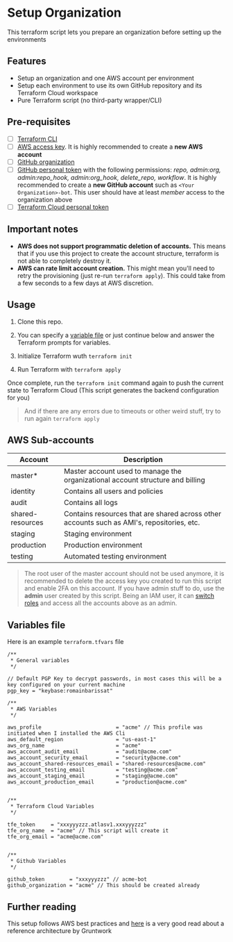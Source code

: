 # Setup Organization

This terraform script lets you prepare an organization before setting up the environments

## Features

- Setup an organization and one AWS account per environment
- Setup each environment to use its own GitHub repository and its Terraform Cloud workspace
- Pure Terraform script (no third-party wrapper/CLI)

## Pre-requisites

- [ ] [Terraform CLI](https://learn.hashicorp.com/terraform/getting-started/install.html)
- [ ] [AWS access key](https://console.aws.amazon.com/iam/home#/security_credentials). It is highly recommended to create a **new AWS account**
- [ ] [GitHub organization](https://github.com/account/organizations/new)
- [ ] [GitHub personal token](https://github.com/settings/tokens) with the following permissions: _repo, admin:org, admin:repo_hook, admin:org_hook, delete_repo, workflow_. It is highly recommended to create a **new GitHub account** such as `<Your Organization>-bot`. This user should have at least _member_ access to the organization above
- [ ] [Terraform Cloud personal token](https://app.terraform.io/app/settings/tokens)

## Important notes

- **AWS does not support programmatic deletion of accounts.** This means that if you use this project to create the account structure, terraform is not able to completely destroy it.
- **AWS can rate limit account creation.** This might mean you'll need to retry the provisioning (just re-run `terraform apply`). This could take from a few seconds to a few days at AWS discretion.

## Usage

1. Clone this repo.

2. You can specify a [variable file](#variables-file) or just continue below and answer the Terraform prompts for variables.

3. Initialize Terraform wuth `terraform init`

4. Run Terraform with `terraform apply`

Once complete, run the `terraform init` command again to push the current state to Terraform Cloud (This script generates the backend configuration for you)

> And if there are any errors due to timeouts or other weird stuff, try to run again `terraform apply`

## AWS Sub-accounts

| Account          | Description                                                                                |
| ---------------- | ------------------------------------------------------------------------------------------ |
| master\*         | Master account used to manage the organizational account structure and billing             |
| identity         | Contains all users and policies                                                            |
| audit            | Contains all logs                                                                          |
| shared-resources | Contains resources that are shared across other accounts such as AMI's, repositories, etc. |
| staging          | Staging environment                                                                        |
| production       | Production environment                                                                     |
| testing          | Automated testing environment                                                              |

> The root user of the master account should not be used anymore, it is recommended to delete the access key you created to run this script and enable 2FA on this account. If you have admin stuff to do, use the **admin** user created by this script. Being an IAM user, it can [switch roles](https://docs.aws.amazon.com/IAM/latest/UserGuide/id_roles_use_switch-role-console.html) and access all the accounts above as an admin.

## Variables file

Here is an example `terraform.tfvars` file

```hcl
/**
 * General variables
 */

// Default PGP Key to decrypt passwords, in most cases this will be a key configured on your current machine
pgp_key = "keybase:romainbarissat"

/**
 * AWS Variables
 */

aws_profile                        = "acme" // This profile was initiated when I installed the AWS Cli
aws_default_region                 = "us-east-1"
aws_org_name                       = "acme"
aws_account_audit_email            = "audit@acme.com"
aws_account_security_email         = "security@acme.com"
aws_account_shared-resources_email = "shared-resources@acme.com"
aws_account_testing_email          = "testing@acme.com"
aws_account_staging_email          = "staging@acme.com"
aws_account_production_email       = "production@acme.com"


/**
 * Terraform Cloud Variables
 */

tfe_token     = "xxxyyyzzz.atlasv1.xxxyyyzzz"
tfe_org_name  = "acme" // This script will create it
tfe_org_email = "acme@acme.com"


/**
 * Github Variables
 */

github_token        = "xxxyyyzzz" // acme-bot
github_organization = "acme" // This should be created already
```

## Further reading

This setup follows AWS best practices and [here](https://gruntwork.io/guides/foundations/how-to-configure-production-grade-aws-account-structure) is a very good read about a reference architecture by Gruntwork
